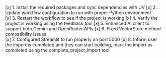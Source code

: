 [x] 1. Install the required packages and sync dependencies with UV
[x] 2. Update workflow configuration to run with proper Python environment  
[x] 3. Restart the workflow to see if the project is working
[x] 4. Verify the project is working using the feedback tool
[x] 5. Enhanced AI client to support both Gemini and OpenRouter APIs
[x] 6. Fixed VectorStore method compatibility issues  
[x] 7. Configured Streamlit to run properly on port 5000
[x] 8. Inform user the import is completed and they can start building, mark the import as completed using the complete_project_import tool